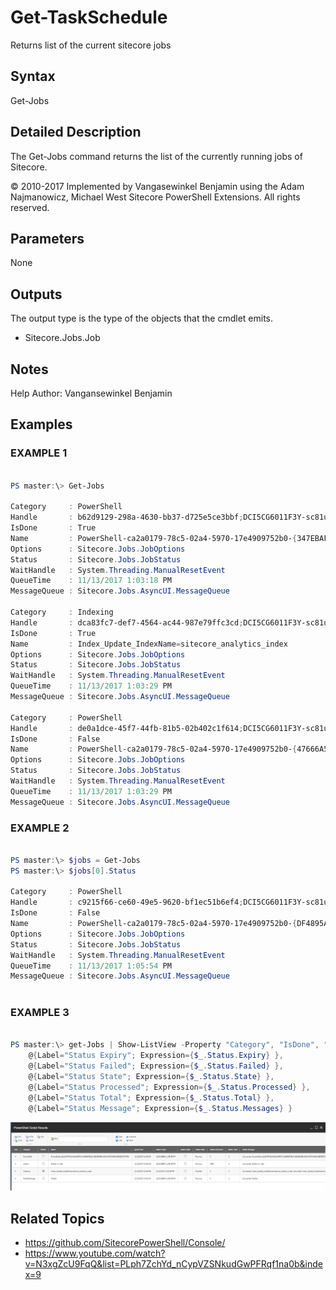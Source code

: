 # Get-TaskSchedule 
 
Returns list of the current sitecore jobs 

## Syntax 
 
Get-Jobs

 
## Detailed Description 
 
The Get-Jobs command returns the list of the currently running jobs of Sitecore.
 
© 2010-2017 Implemented by Vangasewinkel Benjamin using the Adam Najmanowicz, Michael West Sitecore PowerShell Extensions. All rights reserved. 
 
## Parameters 
 
None
 
## Outputs 
 
The output type is the type of the objects that the cmdlet emits. 
 
* Sitecore.Jobs.Job 
 
## Notes 
 
Help Author: Vangansewinkel Benjamin
 
## Examples 
 
### EXAMPLE 1 
 
 
```powershell   
 
PS master:\> Get-Jobs

Category     : PowerShell
Handle       : b62d9129-298a-4630-bb37-d725e5ce3bbf;DCI5CG6011F3Y-sc81u3contact
IsDone       : True
Name         : PowerShell-ca2a0179-78c5-02a4-5970-17e4909752b0-{347EBAF8-6BE2-4ABC-91D0-36B36FCF414B}
Options      : Sitecore.Jobs.JobOptions
Status       : Sitecore.Jobs.JobStatus
WaitHandle   : System.Threading.ManualResetEvent
QueueTime    : 11/13/2017 1:03:18 PM
MessageQueue : Sitecore.Jobs.AsyncUI.MessageQueue
 
Category     : Indexing
Handle       : dca83fc7-def7-4564-ac44-987e79ffc3cd;DCI5CG6011F3Y-sc81u3contact
IsDone       : True
Name         : Index_Update_IndexName=sitecore_analytics_index
Options      : Sitecore.Jobs.JobOptions
Status       : Sitecore.Jobs.JobStatus
WaitHandle   : System.Threading.ManualResetEvent
QueueTime    : 11/13/2017 1:03:29 PM
MessageQueue : Sitecore.Jobs.AsyncUI.MessageQueue
 
Category     : PowerShell
Handle       : de0a1dce-45f7-44fb-81b5-02b402c1f614;DCI5CG6011F3Y-sc81u3contact
IsDone       : False
Name         : PowerShell-ca2a0179-78c5-02a4-5970-17e4909752b0-{47666A58-890B-4D13-8F15-3348643750E4}
Options      : Sitecore.Jobs.JobOptions
Status       : Sitecore.Jobs.JobStatus
WaitHandle   : System.Threading.ManualResetEvent
QueueTime    : 11/13/2017 1:03:29 PM
MessageQueue : Sitecore.Jobs.AsyncUI.MessageQueue
``` 
 
### EXAMPLE 2 
 
 
 
```powershell   
 
PS master:\> $jobs = Get-Jobs
PS master:\> $jobs[0].Status

Category     : PowerShell
Handle       : c9215f66-ce60-49e5-9620-bf1ec51b6ef4;DCI5CG6011F3Y-sc81u3contact
IsDone       : False
Name         : PowerShell-ca2a0179-78c5-02a4-5970-17e4909752b0-{DF4895A6-3EBB-4A2A-9756-3A0EF4B96396}
Options      : Sitecore.Jobs.JobOptions
Status       : Sitecore.Jobs.JobStatus
WaitHandle   : System.Threading.ManualResetEvent
QueueTime    : 11/13/2017 1:05:54 PM
MessageQueue : Sitecore.Jobs.AsyncUI.MessageQueue
 
``` 
 
### EXAMPLE 3 
 
 
 
```powershell   
 
PS master:\> get-Jobs | Show-ListView -Property "Category", "IsDone", "Name", "QueueTime", `
	@{Label="Status Expiry"; Expression={$_.Status.Expiry} },
	@{Label="Status Failed"; Expression={$_.Status.Failed} },
	@{Label="Status State"; Expression={$_.Status.State} },
	@{Label="Status Processed"; Expression={$_.Status.Processed} },
	@{Label="Status Total"; Expression={$_.Status.Total} },
	@{Label="Status Message"; Expression={$_.Status.Messages} }
``` 

![Example 3](../../images/screenshots/get-jobs-listview.png) 

 
## Related Topics 
 

* <a href='https://github.com/SitecorePowerShell/Console/' target='_blank'>https://github.com/SitecorePowerShell/Console/</a><br/>
* <a href='https://www.youtube.com/watch?v=N3xgZcU9FqQ&list=PLph7ZchYd_nCypVZSNkudGwPFRqf1na0b&index=9' target='_blank'>https://www.youtube.com/watch?v=N3xgZcU9FqQ&list=PLph7ZchYd_nCypVZSNkudGwPFRqf1na0b&index=9</a><br/>
